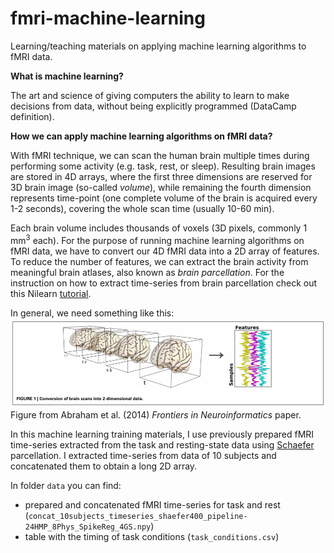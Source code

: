 # fmri-machine-learning
Learning/teaching materials on applying machine learning algorithms to fMRI data.

**What is machine learning?**

The art and science of giving computers the ability to learn to make decisions from data, without being explicitly programmed (DataCamp definition).

**How we can apply machine learning algorithms on fMRI data?**

With fMRI technique, we can scan the human brain multiple times during performing some activity (e.g. task, rest, or sleep). Resulting brain images are stored in 4D arrays, where the first three dimensions are reserved for 3D brain image (so-called *volume*), while remaining the fourth dimension represents time-point (one complete volume of the brain is acquired every 1-2 seconds), covering the whole scan time (usually 10-60 min).

Each brain volume includes thousands of voxels (3D pixels, commonly 1 mm<sup>3</sup> each). For the purpose of running machine learning algorithms on fMRI data, we have to convert our 4D fMRI data into a 2D array of features. To reduce the number of features, we can extract the brain activity from meaningful brain atlases, also known as *brain parcellation*. For the instruction on how to extract time-series from brain parcellation check out this Nilearn [tutorial](https://nilearn.github.io/connectivity/functional_connectomes.html). 

In general, we need something like this:
![](./figures/4d_to_2d.png)
Figure from Abraham et al. (2014) *Frontiers in Neuroinformatics* paper.

In this machine learning training materials, I use previously prepared fMRI time-series extracted from the task and resting-state data using [Schaefer](https://github.com/ThomasYeoLab/CBIG/tree/master/stable_projects/brain_parcellation/Schaefer2018_LocalGlobal) parcellation. I extracted time-series from data of 10 subjects and concatenated them to obtain a long 2D array. 

In folder `data` you can find:
- prepared and concatenated fMRI time-series for task and rest (`concat_10subjects_timeseries_shaefer400_pipeline-24HMP_8Phys_SpikeReg_4GS.npy`)
- table with the timing of task conditions (`task_conditions.csv`)


